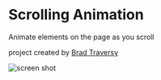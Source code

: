 # Scrolling Animation
Animate elements on the page as you scroll

project created by [Brad Traversy](https://www.udemy.com/course/50-projects-50-days/)


![screen shot](https://github.com/Ashley-King/scrollling-animation/blob/main/images/scrolling-animation.gif?raw=true)